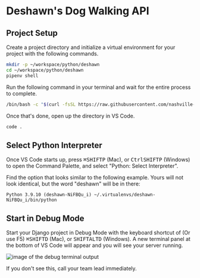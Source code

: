 # Deshawn's Dog Walking API

## Project Setup

Create a project directory and initialize a virtual environment for your project with the following commands.

```sh
mkdir -p ~/workspace/python/deshawn
cd ~/workspace/python/deshawn
pipenv shell
```

Run the following command in your terminal and wait for the entire process to complete.

```sh
/bin/bash -c "$(curl -fsSL https://raw.githubusercontent.com/nashville-software-school/bangazon-llc/cohort-58/book-3-levelup/chapters/scripts/deshawn-setup.sh)"
```

Once that's done, open up the directory in VS Code.

```sh
code .
```

## Select Python Interpreter

Once VS Code starts up, press <kbd>⌘</kbd><kbd>SHIFT</kbd><kbd>P</kbd> (Mac), or <kbd>Ctrl</kbd><kbd>SHIFT</kbd><kbd>P</kbd> (Windows) to open the Command Palette, and select "Python: Select Interpreter".

Find the option that looks similar to the following example. Yours will not look identical, but the word "deshawn" will be in there:

`Python 3.9.10 (deshawn-NiFBQu_i) ~/.virtualenvs/deshawn-NiFBQu_i/bin/python`

## Start in Debug Mode

Start your Django project in Debug Mode with the keyboard shortcut of (Or use F5) <kbd>⌘</kbd><kbd>SHIFT</kbd><kbd>D</kbd> (Mac), or <kbd>SHIFT</kbd><kbd>ALT</kbd><kbd>D</kbd> (Windows). A new terminal panel at the bottom of VS Code will appear and you will see your server running.

![image of the debug terminal output](./images/debug-terminal.png)

If you don't see this, call your team lead immediately.
